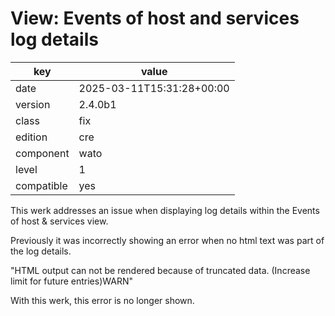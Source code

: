 [//]: # (werk v2)
# View: Events of host and services log details

key        | value
---------- | ---
date       | 2025-03-11T15:31:28+00:00
version    | 2.4.0b1
class      | fix
edition    | cre
component  | wato
level      | 1
compatible | yes

This werk addresses an issue when displaying log details
within the Events of host & services view.

Previously it was incorrectly showing an error when no
html text was part of the log details.

"HTML output can not be rendered because of truncated
data. (Increase limit for future entries)WARN"

With this werk, this error is no longer shown.


